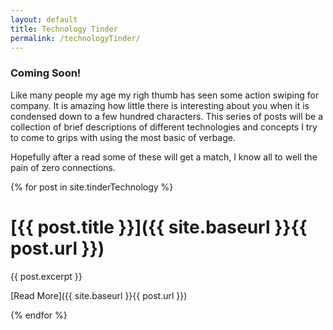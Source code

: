 ```yaml
---
layout: default
title: Technology Tinder
permalink: /technologyTinder/
---
```


### Coming Soon!

Like many people my age my righ thumb has seen some action swiping for company. It is amazing how little there is interesting about you
when it is condensed down to a few hundred characters. This series of posts will be a collection of brief descriptions of different
technologies and concepts I try to come to grips with using the most basic of verbage. 

Hopefully after a read some of these will get a match, I know all to well the pain of zero connections.

{% for post in site.tinderTechnology %}

[{{ post.title }}]({{ site.baseurl }}{{ post.url }})
====================================================

{{ post.excerpt }}

[Read More]({{ site.baseurl }}{{ post.url }})

{% endfor %}